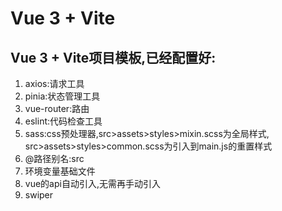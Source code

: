 # Vue 3 + Vite

## Vue 3 + Vite项目模板,已经配置好:
1. axios:请求工具
2. pinia:状态管理工具
3. vue-router:路由
4. eslint:代码检查工具
5. sass:css预处理器,src>assets>styles>mixin.scss为全局样式,
   src>assets>styles>common.scss为引入到main.js的重置样式
6. @路径别名:src
7. 环境变量基础文件
8. vue的api自动引入,无需再手动引入
9. swiper
